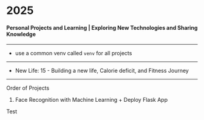 # 2025
#### Personal Projects and Learning | Exploring New Technologies and Sharing Knowledge

---

- use a common venv called `venv` for all projects

--- 

- New Life: 15 -  Building a new life, Calorie deficit, and Fitness Journey

---
Order of Projects

1. Face Recognition with Machine Learning + Deploy Flask App


Test
